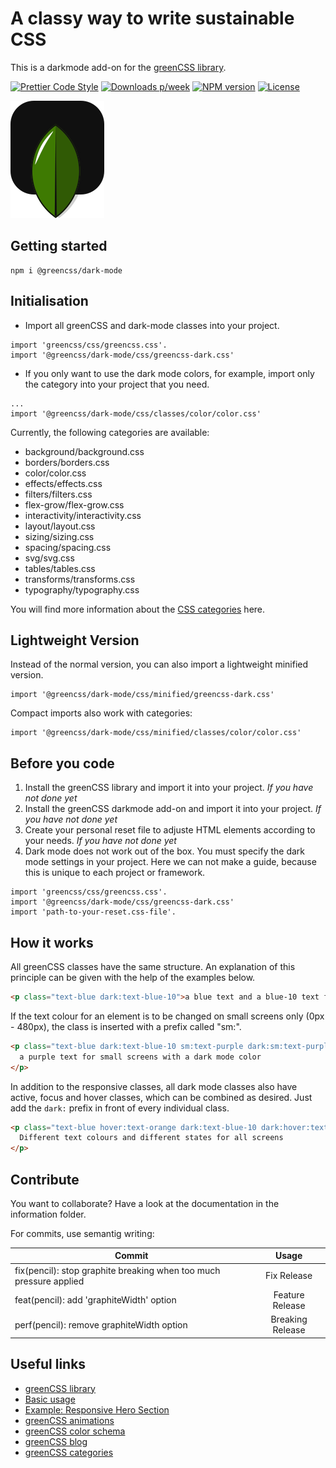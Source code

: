 # A classy way to write sustainable CSS

This is a darkmode add-on for the [greenCSS library](https://www.npmjs.com/package/greencss).

[![Prettier Code Style](https://github.com/Se-Gl/greencss-darkmode/actions/workflows/prettier.yml/badge.svg)](https://github.com/Se-Gl/greencss-darkmode/actions/workflows/prettier.yml)
[![Downloads p/week](https://badgen.net/npm/dw/@greencss/dark-mode)](https://badgen.net/npm/dw/@greencss/dark-mode)
[![NPM version](https://badgen.net/npm/v/@greencss/dark-mode)](https://badgen.net/npm/v/@greencss/dark-mode)
[![License](https://badgen.net/npm/license/@greencss/dark-mode)](https://badgen.net/npm/license/@greencss/dark-mode)

![greencss logo](./information/greencss-logo_dark.svg)

## Getting started

```
npm i @greencss/dark-mode
```

## Initialisation

- Import all greenCSS and dark-mode classes into your project.

```
import 'greencss/css/greencss.css'.
import '@greencss/dark-mode/css/greencss-dark.css'
```

- If you only want to use the dark mode colors, for example, import only the category into your project that you need.

```
...
import '@greencss/dark-mode/css/classes/color/color.css'
```

Currently, the following categories are available:

- background/background.css
- borders/borders.css
- color/color.css
- effects/effects.css
- filters/filters.css
- flex-grow/flex-grow.css
- interactivity/interactivity.css
- layout/layout.css
- sizing/sizing.css
- spacing/spacing.css
- svg/svg.css
- tables/tables.css
- transforms/transforms.css
- typography/typography.css

You will find more information about the [CSS categories](https://www.greencss.dev/docs) here.

## Lightweight Version

Instead of the normal version, you can also import a lightweight minified version.

```
import '@greencss/dark-mode/css/minified/greencss-dark.css'
```

Compact imports also work with categories:

```
import '@greencss/dark-mode/css/minified/classes/color/color.css'
```

## Before you code

1. Install the greenCSS library and import it into your project. _If you have not done yet_
2. Install the greenCSS darkmode add-on and import it into your project. _If you have not done yet_
3. Create your personal reset file to adjuste HTML elements according to your needs. _If you have not done yet_
4. Dark mode does not work out of the box. You must specify the dark mode settings in your project. Here we can not make a guide, because this is unique to each project or framework.

```
import 'greencss/css/greencss.css'.
import '@greencss/dark-mode/css/greencss-dark.css'
import 'path-to-your-reset.css-file'.
```

## How it works

All greenCSS classes have the same structure. An explanation of this principle can be given with the help of the examples below.

```html
<p class="text-blue dark:text-blue-10">a blue text and a blue-10 text for the dark mode state</p>
```

If the text colour for an element is to be changed on small screens only (0px - 480px), the class is inserted with a prefix called "sm:".

```html
<p class="text-blue dark:text-blue-10 sm:text-purple dark:sm:text-purple-10">
  a purple text for small screens with a dark mode color
</p>
```

In addition to the responsive classes, all dark mode classes also have active, focus and hover classes, which can be combined as desired. Just add the `dark:` prefix in front of every individual class.

```html
<p class="text-blue hover:text-orange dark:text-blue-10 dark:hover:text-orange-10">
  Different text colours and different states for all screens
</p>
```

## Contribute

You want to collaborate? Have a look at the documentation in the information folder.

For commits, use semantig writing:

| Commit                                                             |      Usage       |
| ------------------------------------------------------------------ | :--------------: |
| fix(pencil): stop graphite breaking when too much pressure applied |   Fix Release    |
| feat(pencil): add 'graphiteWidth' option                           | Feature Release  |
| perf(pencil): remove graphiteWidth option                          | Breaking Release |

## Useful links

- [greenCSS library](https://www.npmjs.com/package/greencss)
- [Basic usage](https://www.greencss.dev/docs/activate-basic-usage)
- [Example: Responsive Hero Section](https://www.greencss.dev/blog/how-to-create-a-responsive-hero-section)
- [greenCSS animations](https://www.greencss.dev/examples/animation)
- [greenCSS color schema](https://www.greencss.dev/brand/colours)
- [greenCSS blog](https://www.greencss.dev/blog)
- [greenCSS categories](https://www.greencss.dev/docs)
